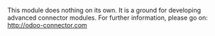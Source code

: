 This module does nothing on its own. It is a ground for developing
advanced connector modules. For further information, please go on:
<http://odoo-connector.com>
